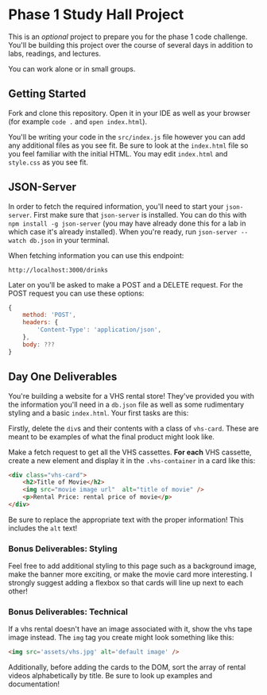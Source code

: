 # Phase 1 Study Hall Project

This is an *optional* project to prepare you for the phase 1 code challenge. You'll be building this project over the course of several days in addition to labs, readings, and lectures.

You can work alone or in small groups.

## Getting Started

Fork and clone this repository. Open it in your IDE as well as your browser (for example `code .` and `open index.html`).

You'll be writing your code in the `src/index.js` file however you can add any additional files as you see fit. Be sure to look at the `index.html` file so you feel familiar with the initial HTML. You may edit `index.html` and `style.css` as you see fit.

## JSON-Server

In order to fetch the required information, you'll need to start your `json-server`. First make sure that `json-server` is installed. You can do this with `npm install -g json-server` (you may have already done this for a lab in which case it's already installed). When you're ready, run `json-server --watch db.json` in your terminal.

When fetching information you can use this endpoint:

```
http://localhost:3000/drinks
```

Later on you'll be asked to make a POST and a DELETE request. For the POST request you can use these options:

```js
{
    method: 'POST',
    headers: {
        'Content-Type': 'application/json',
    },
    body: ???
}
```

## Day One Deliverables

You're building a website for a VHS rental store! They've provided you with the information you'll need in a `db.json` file as well as some rudimentary styling and a basic `index.html`. Your first tasks are this:

Firstly, delete the `div`s and their contents with a class of `vhs-card`. These are meant to be examples of what the final product might look like.

Make a fetch request to get all the VHS cassettes. **For each** VHS cassette, create a new element and display it in the `.vhs-container` in a card like this:

```html
<div class="vhs-card">
    <h2>Title of Movie</h2>
    <img src="movie image url"  alt="title of movie" />
    <p>Rental Price: rental price of movie</p>
</div>
```

Be sure to replace the appropriate text with the proper information! This includes the `alt` text!

### Bonus Deliverables: Styling

Feel free to add additional styling to this page such as a background image, make the banner more exciting, or make the movie card more interesting. I strongly suggest adding a flexbox so that cards will line up next to each other!

### Bonus Deliverables: Technical

If a vhs rental doesn't have an image associated with it, show the vhs tape image instead. The `img` tag you create might look something like this:

```html
<img src='assets/vhs.jpg' alt='default image' />
```

Additionally, before adding the cards to the DOM, sort the array of rental videos alphabetically by title. Be sure to look up examples and documentation!
